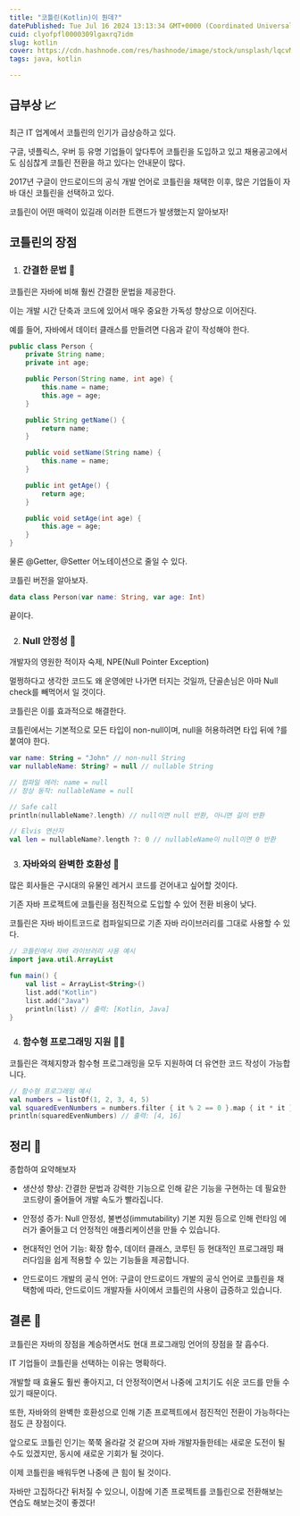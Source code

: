 ```yaml
---
title: "코틀린(Kotlin)이 뭔데?"
datePublished: Tue Jul 16 2024 13:13:34 GMT+0000 (Coordinated Universal Time)
cuid: clyofpfl0000309lgaxrq7idm
slug: kotlin
cover: https://cdn.hashnode.com/res/hashnode/image/stock/unsplash/lqcvMiBABHw/upload/791092b05e231091e1a3933d6a5f45b5.jpeg
tags: java, kotlin

---
```


## 급부상 📈

최근 IT 업계에서 코틀린의 인기가 급상승하고 있다.

구글, 넷플릭스, 우버 등 유명 기업들이 앞다투어 코틀린을 도입하고 있고 채용공고에서도 심심찮게 코틀린 전환을 하고 있다는 안내문이 많다.

2017년 구글이 안드로이드의 공식 개발 언어로 코틀린을 채택한 이후, 많은 기업들이 자바 대신 코틀린을 선택하고 있다.

코틀린이 어떤 매력이 있길래 이러한 트랜드가 발생했는지 알아보자!

## 코틀린의 장점

1. ### 간결한 문법 📖
    

코틀린은 자바에 비해 훨씬 간결한 문법을 제공한다.

이는 개발 시간 단축과 코드에 있어서 매우 중요한 가독성 향상으로 이어진다.

예를 들어, 자바에서 데이터 클래스를 만들려면 다음과 같이 작성해야 한다.

```java
public class Person {
    private String name;
    private int age;

    public Person(String name, int age) {
        this.name = name;
        this.age = age;
    }

    public String getName() {
        return name;
    }

    public void setName(String name) {
        this.name = name;
    }

    public int getAge() {
        return age;
    }

    public void setAge(int age) {
        this.age = age;
    }
}
```

물론 @Getter, @Setter 어노테이션으로 줄일 수 있다.

코틀린 버전을 알아보자.

```kotlin
data class Person(var name: String, var age: Int)
```

끝이다.

2. ### Null 안정성 🧯
    

개발자의 영원한 적이자 숙제, NPE(Null Pointer Exception)

멀쩡하다고 생각한 코드도 왜 운영에만 나가면 터지는 것일까, 단골손님은 아마 Null check를 빼먹어서 일 것이다.

코틀린은 이를 효과적으로 해결한다.

코틀린에서는 기본적으로 모든 타입이 non-null이며, null을 허용하려면 타입 뒤에 ?를 붙여야 한다.

```kotlin
var name: String = "John" // non-null String
var nullableName: String? = null // nullable String

// 컴파일 에러: name = null
// 정상 동작: nullableName = null

// Safe call
println(nullableName?.length) // null이면 null 반환, 아니면 길이 반환

// Elvis 연산자
val len = nullableName?.length ?: 0 // nullableName이 null이면 0 반환
```

3. ### 자바와의 완벽한 호환성 🔄
    

많은 회사들은 구시대의 유물인 레거시 코드를 걷어내고 싶어할 것이다.

기존 자바 프로젝트에 코틀린을 점진적으로 도입할 수 있어 전환 비용이 낮다.

코틀린은 자바 바이트코드로 컴파일되므로 기존 자바 라이브러리를 그대로 사용할 수 있다.

```kotlin
// 코틀린에서 자바 라이브러리 사용 예시
import java.util.ArrayList

fun main() {
    val list = ArrayList<String>()
    list.add("Kotlin")
    list.add("Java")
    println(list) // 출력: [Kotlin, Java]
}
```

4. ### 함수형 프로그래밍 지원 🧑‍💻
    

코틀린은 객체지향과 함수형 프로그래밍을 모두 지원하여 더 유연한 코드 작성이 가능합니다.

```kotlin
// 함수형 프로그래밍 예시
val numbers = listOf(1, 2, 3, 4, 5)
val squaredEvenNumbers = numbers.filter { it % 2 == 0 }.map { it * it }
println(squaredEvenNumbers) // 출력: [4, 16]
```

## 정리 🧹

종합하여 요약해보자

* 생산성 향상: 간결한 문법과 강력한 기능으로 인해 같은 기능을 구현하는 데 필요한 코드량이 줄어들어 개발 속도가 빨라집니다.
    
* 안정성 증가: Null 안정성, 불변성(immutability) 기본 지원 등으로 인해 런타임 에러가 줄어들고 더 안정적인 애플리케이션을 만들 수 있습니다.
    
* 현대적인 언어 기능: 확장 함수, 데이터 클래스, 코루틴 등 현대적인 프로그래밍 패러다임을 쉽게 적용할 수 있는 기능들을 제공합니다.
    
* 안드로이드 개발의 공식 언어: 구글이 안드로이드 개발의 공식 언어로 코틀린을 채택함에 따라, 안드로이드 개발자들 사이에서 코틀린의 사용이 급증하고 있습니다.
    

## 결론 🚀

코틀린은 자바의 장점을 계승하면서도 현대 프로그래밍 언어의 장점을 잘 흡수다.

IT 기업들이 코틀린을 선택하는 이유는 명확하다.

개발할 때 효율도 훨씬 좋아지고, 더 안정적이면서 나중에 고치기도 쉬운 코드를 만들 수 있기 때문이다.

또한, 자바와의 완벽한 호환성으로 인해 기존 프로젝트에서 점진적인 전환이 가능하다는 점도 큰 장점이다.

앞으로도 코틀린 인기는 쭉쭉 올라갈 것 같으며 자바 개발자들한테는 새로운 도전이 될 수도 있겠지만, 동시에 새로운 기회가 될 것이다.

이제 코틀린을 배워두면 나중에 큰 힘이 될 것이다.

자바만 고집하다간 뒤처질 수 있으니, 이참에 기존 프로젝트를 코틀린으로 전환해보는 연습도 해보는것이 좋겠다!
